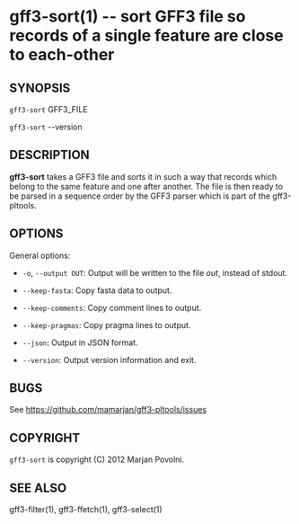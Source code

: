 gff3-sort(1) -- sort GFF3 file so records of a single feature are close to each-other
=====================================================================================

## SYNOPSIS

`gff3-sort` GFF3_FILE

`gff3-sort` --version

## DESCRIPTION

**gff3-sort** takes a GFF3 file and sorts it in such a way that
records which belong to the same feature and one after another.
The file is then ready to be parsed in a sequence order by the
GFF3 parser which is part of the gff3-pltools.

## OPTIONS

General options:

 * `-o`, `--output OUT`:
   Output will be written to the file <var>out</var>, instead of stdout.

 * `--keep-fasta`:
   Copy fasta data to output.

 * `--keep-comments`:
   Copy comment lines to output.

 * `--keep-pragmas`:
   Copy pragma lines to output.

 * `--json`:
   Output in JSON format.

 * `--version`:
   Output version information and exit.

## BUGS

See https://github.com/mamarjan/gff3-pltools/issues

## COPYRIGHT

`gff3-sort` is copyright (C) 2012 Marjan Povolni.

## SEE ALSO

gff3-filter(1), gff3-ffetch(1), gff3-select(1)



[SYNOPSIS]: #SYNOPSIS "SYNOPSIS"
[DESCRIPTION]: #DESCRIPTION "DESCRIPTION"
[OPTIONS]: #OPTIONS "OPTIONS"
[BUGS]: #BUGS "BUGS"
[COPYRIGHT]: #COPYRIGHT "COPYRIGHT"
[SEE ALSO]: #SEE-ALSO "SEE ALSO"


[gff3-count-features(1)]: gff3-count-features.1.html
[gff3-to-gtf(1)]: gff3-to-gtf.1.html
[gff3-ffetch(1)]: gff3-ffetch.1.html
[gff3-to-json(1)]: gff3-to-json.1.html
[gff3-sort(1)]: gff3-sort.1.html
[gtf-to-gff3(1)]: gtf-to-gff3.1.html
[gff3-select(1)]: gff3-select.1.html
[gff3-filter(1)]: gff3-filter.1.html
